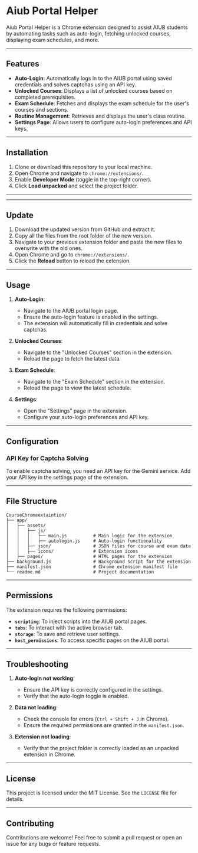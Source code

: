# Aiub Portal Helper

Aiub Portal Helper is a Chrome extension designed to assist AIUB students by automating tasks such as auto-login, fetching unlocked courses, displaying exam schedules, and more.

---

## Features

- **Auto-Login**: Automatically logs in to the AIUB portal using saved credentials and solves captchas using an API key.
- **Unlocked Courses**: Displays a list of unlocked courses based on completed prerequisites.
- **Exam Schedule**: Fetches and displays the exam schedule for the user's courses and sections.
- **Routine Management**: Retrieves and displays the user's class routine.
- **Settings Page**: Allows users to configure auto-login preferences and API keys.

---

## Installation

1. Clone or download this repository to your local machine.
2. Open Chrome and navigate to `chrome://extensions/`.
3. Enable **Developer Mode** (toggle in the top-right corner).
4. Click **Load unpacked** and select the project folder.

---
---

## Update

1. Download the updated version from GitHub and extract it.
2. Copy all the files from the root folder of the new version.
3. Navigate to your previous extension folder and paste the new files to overwrite with the old ones.
4. Open Chrome and go to `chrome://extensions/`.
5. Click the **Reload** button to reload the extension.
---

## Usage

1. **Auto-Login**:
   - Navigate to the AIUB portal login page.
   - Ensure the auto-login feature is enabled in the settings.
   - The extension will automatically fill in credentials and solve captchas.

2. **Unlocked Courses**:
   - Navigate to the "Unlocked Courses" section in the extension.
   - Reload the page to fetch the latest data.

3. **Exam Schedule**:
   - Navigate to the "Exam Schedule" section in the extension.
   - Reload the page to view the latest schedule.

4. **Settings**:
   - Open the "Settings" page in the extension.
   - Configure your auto-login preferences and API key.

---

## Configuration

### API Key for Captcha Solving
To enable captcha solving, you need an API key for the Gemini service. Add your API key in the settings page of the extension.

---

## File Structure
```
CourseChromeextaintion/
├── app/
│   ├── assets/
│   │   ├── js/
│   │   │   ├── main.js          # Main logic for the extension
│   │   │   ├── autologin.js     # Auto-login functionality
│   │   ├── json/                # JSON files for course and exam data
│   │   ├── icons/               # Extension icons
│   ├── pages/                   # HTML pages for the extension
├── background.js                # Background script for the extension
├── manifest.json                # Chrome extension manifest file
└── readme.md                    # Project documentation
```

---

## Permissions

The extension requires the following permissions:

- **`scripting`**: To inject scripts into the AIUB portal pages.
- **`tabs`**: To interact with the active browser tab.
- **`storage`**: To save and retrieve user settings.
- **`host_permissions`**: To access specific pages on the AIUB portal.

---

## Troubleshooting

1. **Auto-login not working**:
   - Ensure the API key is correctly configured in the settings.
   - Verify that the auto-login toggle is enabled.

2. **Data not loading**:
   - Check the console for errors (`Ctrl + Shift + J` in Chrome).
   - Ensure the required permissions are granted in the `manifest.json`.

3. **Extension not loading**:
   - Verify that the project folder is correctly loaded as an unpacked extension in Chrome.

---

## License

This project is licensed under the MIT License. See the `LICENSE` file for details.

---

## Contributing

Contributions are welcome! Feel free to submit a pull request or open an issue for any bugs or feature requests.
